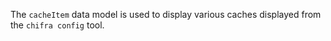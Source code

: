 The `cacheItem` data model is used to display various caches displayed from the `chifra config`
tool.

